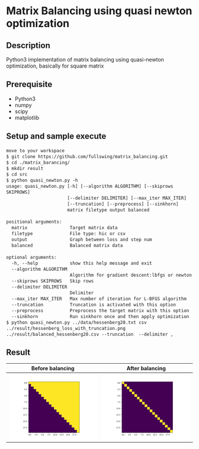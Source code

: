 # Matrix Balancing using quasi newton optimization

## Description

Python3 implementation of matrix balancing using quasi-newton optimization, basically for square matrix

## Prerequisite

- Python3
- numpy
- scipy
- matplotlib

## Setup and sample execute

```
move to your workspace
$ git clone https://github.com/fullswing/matrix_balancing.git
$ cd ./matrix_barancing/
$ mkdir result
$ cd src
$ python quasi_newton.py -h
usage: quasi_newton.py [-h] [--algorithm ALGORITHM] [--skiprows SKIPROWS]
                       [--delimiter DELIMITER] [--max_iter MAX_ITER]
                       [--truncation] [--preprocess] [--sinkhorn]
                       matrix filetype output balanced

positional arguments:
  matrix                Target matrix data
  filetype              File type: hic or csv
  output                Graph between loss and step num
  balanced              Balanced matrix data

optional arguments:
  -h, --help            show this help message and exit
  --algorithm ALGORITHM
                        Algorithm for gradient descent:lbfgs or newton
  --skiprows SKIPROWS   Skip rows
  --delimiter DELIMITER
                        Delimiter
  --max_iter MAX_ITER   Max number of iteration for L-BFGS algorithm
  --truncation          Truncation is activated with this option
  --preprocess          Preprocess the target matrix with this option
  --sinkhorn            Run sinkhorn once and then apply optimization
$ python quasi_newton.py ../data/hessenberg20.txt csv ../result/hessenberg_loss_with_truncation.png ../result/balanced_hessenberg20.csv --truncation  --delimiter ,
```

## Result

| Before balancing | After balancing |
|:-----------:|:------------:|
| ![hessenberg](https://github.com/fullswing/matrix_balancing/blob/images/images/hessenberg20.png) | ![balanced hessenberg](https://github.com/fullswing/matrix_balancing/blob/images/images/balanced_hessenberg.png) |